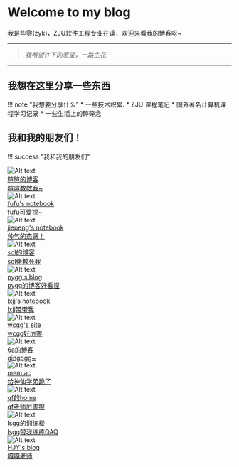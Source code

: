 # Welcome to my blog

我是华零(zyk)，ZJU软件工程专业在读，欢迎来看我的博客呀~

---
>*我希望许下的愿望，一路生花*

---

## 我想在这里分享一些东西

!!! note "我想要分享什么"
    * 一些技术积累.
    * ZJU 课程笔记
    * 国外著名计算机课程学习记录
    * 一些生活上的碎碎念


## 我和我的朋友们！


!!! success "我和我的朋友们"
    <div class="flink-list-item">
        <div class="flink-item-icon">
                ![Alt text](assets/friends/xuan.jpg)
        </div>
    <a href="https://xuan-insr.github.io/" title="xx" target="_blank">
        <div class="flink-item-name">暄暄的博客</div>
        <div class="flink-item-desc">暄暄教教我~</div>
    </a>
    </div>
    <div class="flink-list-item">
        <div class="flink-item-icon">
                ![Alt text](assets/friends/fufu.jpg)
        </div>
    <a href="https://notion-next-six-rouge.vercel.app/" title="xx" target="_blank">
        <div class="flink-item-name">fufu's notebook</div>
        <div class="flink-item-desc">fufu可爱捏~</div>
    </a>
    </div>
    <div class="flink-list-item">
        <div class="flink-item-icon">
                ![Alt text](assets/friends/jiepeng.jpg)
        </div>
    <a href="https://note.jiepeng.tech/" title="xx" target="_blank">
        <div class="flink-item-name">jiepeng's notebook</div>
        <div class="flink-item-desc">帅气的杰哥！</div>
    </a>
    </div>
    <div class="flink-list-item">
        <div class="flink-item-icon">
                ![Alt text](assets/friends/Sol.jpg)
        </div>
    <a href="https://projectdimlight.github.io/" title="xx" target="_blank">
        <div class="flink-item-name">sol的博客</div>
        <div class="flink-item-desc">sol佬教死我</div>
    </a>
    </div>
    <div class="flink-list-item">
        <div class="flink-item-icon">
                ![Alt text](assets/friends/pygg.jpg)
        </div>
    <a href="http://47.96.29.144/" title="xx" target="_blank">
        <div class="flink-item-name">pygg's blog</div>
        <div class="flink-item-desc">pygg的博客好看捏</div>
    </a>
    </div>
    <div class="flink-list-item">
        <div class="flink-item-icon">
            ![Alt text](assets/friends/slx.jpg)
        </div>
    <a href="http://116.62.208.33/" title="xx" target="_blank">
        <div class="flink-item-name">lxjj's notebook</div>
        <div class="flink-item-desc">lxjj带带我</div>
    </a>
    </div>
    <div class="flink-list-item">
        <div class="flink-item-icon">
            ![Alt text](assets/friends/wc.jpg)
        </div>
    <a href="https://thorin215-wang.com/" title="xx" target="_blank">
        <div class="flink-item-name">wcgg's site</div>
        <div class="flink-item-desc">wcgg好厉害</div>
    </a>
    </div>
    <div class="flink-list-item">
        <div class="flink-item-icon">
                ![Alt text](assets/friends/favicon.ico)
        </div>
    <a href="https://jzl-66666a.github.io/" title="xx" target="_blank">
        <div class="flink-item-name">6a的博客</div>
        <div class="flink-item-desc">gingogg~</div>
    </a>
    </div>
    <div class="flink-list-item">
        <div class="flink-item-icon">
                ![Alt text](assets/friends/mem.jpg)
        </div>
    <a href="https://mem.ac/friends/" title="xx" target="_blank">
        <div class="flink-item-name">mem.ac</div>
        <div class="flink-item-desc">给神仙学弟跪了</div>
    </a>
    </div>
    <div class="flink-list-item">
        <div class="flink-item-icon">
                ![Alt text](assets/friends/qf.jpg)
        </div>
    <a href="https://quietfallhe.gitee.io/" title="xx" target="_blank">
        <div class="flink-item-name">qf的home</div>
        <div class="flink-item-desc">qf老师厉害捏</div>
    </a>
    </div>
    <div class="flink-list-item">
        <div class="flink-item-icon">
                ![Alt text](assets/friends/lsgg.jpg)
        </div>
    <a href="http://track.yujiezju.run/" title="xx" target="_blank">
        <div class="flink-item-name">lsgg的训练楼</div>
        <div class="flink-item-desc">lsgg带我练练QAQ</div>
    </a>
    </div>
    <div class="flink-list-item">
        <div class="flink-item-icon">
                ![Alt text](assets/friends/嘎嘎.jpg)
        </div>
    <a href="https://jybestow.github.io/" title="xx" target="_blank">
        <div class="flink-item-name">HJY's blog</div>
        <div class="flink-item-desc">嘎嘎老师</div>
    </a>
    </div>
    </div>

